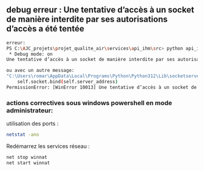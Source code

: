 
## debug erreur : Une tentative d’accès à un socket de manière interdite par ses autorisations d’accès a été tentée

```bash
erreur:
PS C:\AJC_projets\projet_qualite_air\services\api_ihm\src> python api_ihm.py
 * Debug mode: on
Une tentative d’accès à un socket de manière interdite par ses autorisations d’accès a été tentée

ou avec un autre message:
"C:\Users\romar\AppData\Local\Programs\Python\Python312\Lib\socketserver.py", line 473, in server_bind
    self.socket.bind(self.server_address)
PermissionError: [WinError 10013] Une tentative d’accès à un socket de manière interdite par ses autorisations d’accès a été tentée
```

### actions correctives sous windows powershell en mode administrateur:

utilisation des ports :

```bash
netstat -ano
```

Redémarrez les services réseau :

```bash
net stop winnat
net start winnat
```


